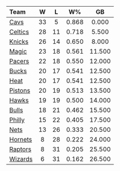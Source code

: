 | Team                            |  W  |  L  |  W%   |   GB   |
|:--------------------------------|:---:|:---:|:-----:|:------:|
| [Cavs](/r/clevelandcavs)        | 33  |  5  | 0.868 | 0.000  |
| [Celtics](/r/bostonceltics)     | 28  | 11  | 0.718 | 5.500  |
| [Knicks](/r/NYKnicks)           | 26  | 14  | 0.650 | 8.000  |
| [Magic](/r/OrlandoMagic)        | 23  | 18  | 0.561 | 11.500 |
| [Pacers](/r/pacers)             | 22  | 18  | 0.550 | 12.000 |
| [Bucks](/r/MkeBucks)            | 20  | 17  | 0.541 | 12.500 |
| [Heat](/r/heat)                 | 20  | 17  | 0.541 | 12.500 |
| [Pistons](/r/DetroitPistons)    | 20  | 19  | 0.513 | 13.500 |
| [Hawks](/r/AtlantaHawks)        | 19  | 19  | 0.500 | 14.000 |
| [Bulls](/r/chicagobulls)        | 18  | 21  | 0.462 | 15.500 |
| [Philly](/r/sixers)             | 15  | 22  | 0.405 | 17.500 |
| [Nets](/r/GoNets)               | 13  | 26  | 0.333 | 20.500 |
| [Hornets](/r/CharlotteHornets)  |  8  | 28  | 0.222 | 24.000 |
| [Raptors](/r/torontoraptors)    |  8  | 31  | 0.205 | 25.500 |
| [Wizards](/r/washingtonwizards) |  6  | 31  | 0.162 | 26.500 |